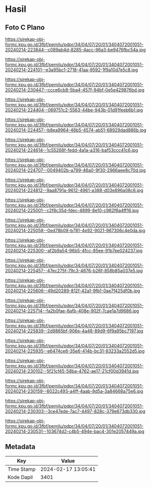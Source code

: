# Hasil

## Foto C Plano

https://sirekap-obj-formc.kpu.go.id/3fbf/pemilu/pdpr/34/04/07/20/01/3404072001051-20240214-223844--c089ab4d-8285-4acc-96a3-be9476fbc54a.jpg

https://sirekap-obj-formc.kpu.go.id/3fbf/pemilu/pdpr/34/04/07/20/01/3404072001051-20240214-224101--e3a95bc1-2718-41aa-9592-1f9a10d7e5c8.jpg

https://sirekap-obj-formc.kpu.go.id/3fbf/pemilu/pdpr/34/04/07/20/01/3404072001051-20240214-230447--ccce6cb8-5ba4-457f-94bf-0e5e429876bd.jpg

https://sirekap-obj-formc.kpu.go.id/3fbf/pemilu/pdpr/34/04/07/20/01/3404072001051-20240214-224404--069751c2-5563-44be-943b-01d91feeb6b1.jpg

https://sirekap-obj-formc.kpu.go.id/3fbf/pemilu/pdpr/34/04/07/20/01/3404072001051-20240214-224457--b8ea9964-46b5-4574-ab51-68929dad886b.jpg

https://sirekap-obj-formc.kpu.go.id/3fbf/pemilu/pdpr/34/04/07/20/01/3404072001051-20240214-224614--1c55268f-fedd-4a1a-a316-baf53ccc41c6.jpg

https://sirekap-obj-formc.kpu.go.id/3fbf/pemilu/pdpr/34/04/07/20/01/3404072001051-20240214-224707--0049402b-a799-46a0-9f30-2966aee8c70d.jpg

https://sirekap-obj-formc.kpu.go.id/3fbf/pemilu/pdpr/34/04/07/20/01/3404072001051-20240214-224812--9aa8791a-9612-4961-a388-d03e896a08c6.jpg

https://sirekap-obj-formc.kpu.go.id/3fbf/pemilu/pdpr/34/04/07/20/01/3404072001051-20240214-225001--c2f8c35d-fdec-4899-8e10-c962f6a4ff16.jpg

https://sirekap-obj-formc.kpu.go.id/3fbf/pemilu/pdpr/34/04/07/20/01/3404072001051-20240214-225058--0ed78b09-b781-4e92-9021-967306c4e0da.jpg

https://sirekap-obj-formc.kpu.go.id/3fbf/pemilu/pdpr/34/04/07/20/01/3404072001051-20240214-225300--af2b9a54-96b5-4fcc-85ee-91b7ee024237.jpg

https://sirekap-obj-formc.kpu.go.id/3fbf/pemilu/pdpr/34/04/07/20/01/3404072001051-20240214-225457--47ec275f-79c3-4676-b26f-858b85a037e5.jpg

https://sirekap-obj-formc.kpu.go.id/3fbf/pemilu/pdpr/34/04/07/20/01/3404072001051-20240214-225606--49d20289-812f-42a1-9fb1-0ae7f425df0b.jpg

https://sirekap-obj-formc.kpu.go.id/3fbf/pemilu/pdpr/34/04/07/20/01/3404072001051-20240214-225714--fa2b0fae-6afb-408e-902f-7cae1a7d9686.jpg

https://sirekap-obj-formc.kpu.go.id/3fbf/pemilu/pdpr/34/04/07/20/01/3404072001051-20240214-225839--2d9865bf-906e-4a48-89d9-6f9a95bc7197.jpg

https://sirekap-obj-formc.kpu.go.id/3fbf/pemilu/pdpr/34/04/07/20/01/3404072001051-20240214-225935--e6474ce6-35e6-414b-bc31-83233a2552d5.jpg

https://sirekap-obj-formc.kpu.go.id/3fbf/pemilu/pdpr/34/04/07/20/01/3404072001051-20240214-230102--5f21cf45-58ba-4762-ae17-21cf00d3941d.jpg

https://sirekap-obj-formc.kpu.go.id/3fbf/pemilu/pdpr/34/04/07/20/01/3404072001051-20240214-230159--6022c493-a4ff-4aab-9d5a-3a84668a75e6.jpg

https://sirekap-obj-formc.kpu.go.id/3fbf/pemilu/pdpr/34/04/07/20/01/3404072001051-20240214-230303--3ce47ede-7ac7-4497-828c-379e673db330.jpg

https://sirekap-obj-formc.kpu.go.id/3fbf/pemilu/pdpr/34/04/07/20/01/3404072001051-20240214-230531--103674d2-c4b5-494e-bac4-301e2057449a.jpg


## Metadata

| Key        | Value               |
| ---------- | ------------------- |
| Time Stamp | 2024-02-17 13:05:41 |
| Kode Dapil | 3401                |



